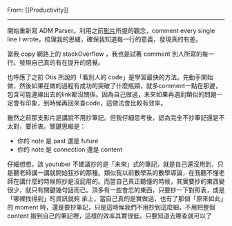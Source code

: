 From: [[Productivity]]

---

開始重新寫 ADM Parser。利用之前[影片](https://youtu.be/VCWzQpUwsaw)所提的觀念，comment every single line I wrote，梳理我的思緒，確保我知道每一行的意義，發現真的有差。

當我 copy 網路上的 stackOverflow ，我也是試著 comment 別人所寫的每一行。發現自己真的有在提升的感覺。

也呼應了之前 Otis 所說的「看別人的 code」是學習最快的方法。先動手開始做，然後如果在做的過程有成功的突破了什麼瓶頸，就多comment一點在那邊，包含可能連線出去的link都沒關係。因為自己做過，未來如果再遇到類似的問題一定會有印象，到時候再回來查code，這做法會比較有效率。

雖然之前那支影片是講說不用抄筆記。但我仔細思考後，認為完全不抄筆記還是不太對，要折衷。關鍵思維是：
* 你的 note 是 past 還是 future
* 你的 note 是 connection 還是 content

仔細想想，該 youtuber 不建議抄的是「未來」式的筆記，就是自己還沒用到，只是聽老師講一講就開始狂抄的那種。類似我以前數學系的數學導論，在我聽不懂老師在講什麼的時候照抄是沒屁用的。而當自己真正聽懂的時候，其實要抄的東西變很少，就只有關鍵幾句話而已。頂多有一些會忘的東西，只要抄一下對照表，或是「哪裡找得到」的資訊就夠
承上，當自己真的是實做過，也有了那個「原來如此」的 moment 時，還是要抄筆記，只是這時候我們不用抄到這麼細，不用把整個 content 搬到自己的筆記裡，這樣的效率其實很低。只要知道去哪查就可以了